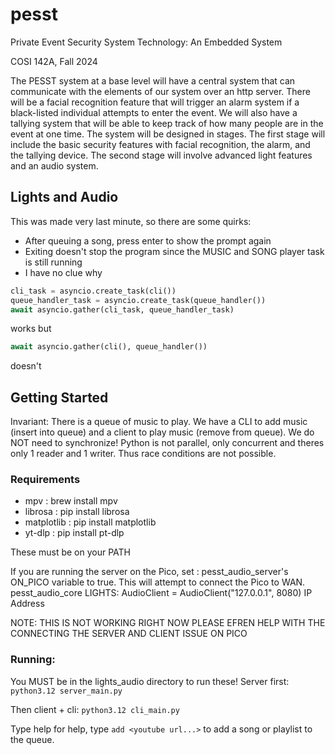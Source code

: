 # pesst
Private Event Security System Technology: An Embedded System

COSI 142A, Fall 2024

The PESST system at a base level will have a central system that can communicate with the elements of our system
over an http server. There will be a facial recognition feature that will trigger an alarm system if a black-listed
individual attempts to enter the event. We will also have a tallying system that will be able to keep track of how
many people are in the event at one time. The system will be designed in stages. The first stage will include the
basic security features with facial recognition, the alarm, and the tallying device. The second stage will involve
advanced light features and an audio system.

## Lights and Audio
This was made very last minute, so there are some quirks:
- After queuing a song, press enter to show the prompt again
- Exiting doesn't stop the program since the MUSIC and SONG player task is still running
- I have no clue why     

``` python
cli_task = asyncio.create_task(cli())
queue_handler_task = asyncio.create_task(queue_handler()) 
await asyncio.gather(cli_task, queue_handler_task)
```
works but 
``` python
await asyncio.gather(cli(), queue_handler())
```
doesn't

## Getting Started
Invariant: 
There is a queue of music to play. We have a CLI to add music (insert into queue) and a client to play music (remove from queue). 
We do NOT need to synchronize! Python is not parallel, only concurrent and theres only 1 reader and 1 writer. Thus race conditions are not possible. 

### Requirements
- mpv : brew install mpv
- librosa : pip install librosa
- matplotlib : pip install matplotlib
- yt-dlp : pip install pt-dlp

These must be on your PATH

If you are running the server on the Pico, set :
pesst_audio_server's ON_PICO variable to true. This will attempt to connect the Pico to WAN. 
pesst_audio_core LIGHTS: AudioClient = AudioClient("127.0.0.1", 8080) IP Address

NOTE: THIS IS NOT WORKING RIGHT NOW PLEASE EFREN HELP WITH THE CONNECTING THE SERVER AND CLIENT ISSUE ON PICO
### Running: 
You MUST be in the lights_audio directory to run these!
Server first: 
`python3.12 server_main.py`

Then client + cli:
`python3.12 cli_main.py`

Type help for help, type `add <youtube url...>` to add a song or playlist to the queue.


